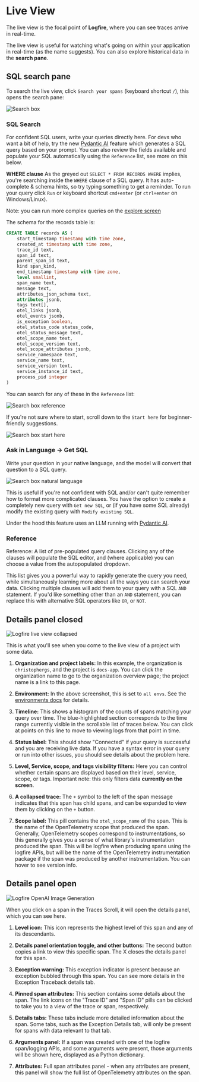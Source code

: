 # Live View

The live view is the focal point of **Logfire**, where you can see traces arrive in real-time.

The live view is useful for watching what's going on within your application in real-time (as the name suggests). You can also explore historical data in the **search pane**.

## SQL search pane

To search the live view, click `Search your spans` (keyboard shortcut `/`), this opens the search pane:

![Search box](../../images/guide/live-view-search.png)

### SQL Search

For confident SQL users, write your queries directly here. For devs who want a bit of help,
try the new [Pydantic AI](https://ai.pydantic.dev/) feature which generates a SQL query based on your prompt.
You can also review the fields available and populate your SQL automatically using the `Reference` list, see more on this below.

**WHERE clause**
As the greyed out `SELECT * FROM RECORDS WHERE` implies, you're searching inside the `WHERE` clause of a SQL query.
It has auto-complete & schema hints, so try typing something to get a reminder. To run your query click `Run` or
keyboard shortcut `cmd+enter` (or `ctrl+enter` on Windows/Linux).

Note: you can run more complex queries on the [explore screen](explore.md)

The schema for the records table is:

```sql
CREATE TABLE records AS (
    start_timestamp timestamp with time zone,
    created_at timestamp with time zone,
    trace_id text,
    span_id text,
    parent_span_id text,
    kind span_kind,
    end_timestamp timestamp with time zone,
    level smallint,
    span_name text,
    message text,
    attributes_json_schema text,
    attributes jsonb,
    tags text[],
    otel_links jsonb,
    otel_events jsonb,
    is_exception boolean,
    otel_status_code status_code,
    otel_status_message text,
    otel_scope_name text,
    otel_scope_version text,
    otel_scope_attributes jsonb,
    service_namespace text,
    service_name text,
    service_version text,
    service_instance_id text,
    process_pid integer
)
```

You can search for any of these in the `Reference` list:

![Search box reference](../../images/guide/live-view-reference.png)

If you're not sure where to start, scroll down to the `Start here` for beginner-friendly suggestions.

![Search box start here](../../images/guide/live-view-start-here.png)

### Ask in Language -> Get SQL

Write your question in your native language, and the model will convert that question to a SQL query.

![Search box natural language](../../images/guide/live-view-natural-language.png)

This is useful if you're not confident with SQL and/or can't quite remember how to format more complicated clauses. You have the option to create a completely new query with `Get new SQL`, or (if you have some SQL already) modify the existing query with `Modify existing SQL`.

Under the hood this feature uses an LLM running with [Pydantic AI](https://github.com/pydantic/pydantic-ai).

### Reference

Reference: A list of pre-populated query clauses. Clicking any of the clauses will populate the SQL editor, and (where applicable) you can choose a value from the autopopulated dropdown.

This list gives you a powerful way to rapidly generate the query you need, while simultaneously
learning more about all the ways you can search your data. Clicking multiple clauses will add them
to your query with a SQL `AND` statement. If you'd like something other than an `AND` statement, you
can replace this with alternative SQL operators like `OR`, or `NOT`.

## Details panel closed

![Logfire live view collapsed](../../images/guide/live-view-collapsed-annotated.png)

This is what you'll see when you come to the live view of a project with some data.

1. **Organization and project labels:** In this example, the organization is `christophergs`, and
   the project is `docs-app`. You can click the organization name to go to the organization overview page;
   the project name is a link to this page.

2. **Environment:** In the above screenshot, this is set to `all envs`.
   See the [environments docs](../../how-to-guides/environments.md) for details.

3. **Timeline:** This shows a histogram of the counts of spans matching your query over time. The blue-highlighted section corresponds to the time range currently visible in the scrollable list of traces below. You can click at points on this line to move to viewing logs from that point in time.

4. **Status label:** This should show "Connected" if your query is successful and you are receiving live data. If you have a syntax error in your query or run into other issues, you should see details about the problem here.

5. **Level, Service, scope, and tags visibility filters:** Here you can control whether certain spans are displayed based on their level, service, scope, or tags. Important note: this only filters data **currently on the screen**.

6. **A collapsed trace:** The `+` symbol to the left of the span message indicates that this span has child spans, and can be expanded to view them by clicking on the `+` button.

7. **Scope label:** This pill contains the `otel_scope_name` of the span. This is the name of the OpenTelemetry scope that produced the span. Generally, OpenTelemetry scopes correspond to instrumentations, so this generally gives you a sense of what library's instrumentation produced the span. This will be logfire when producing spans using the logfire APIs, but will be the name of the OpenTelemetry instrumentation package if the span was produced by another instrumentation. You can hover to see version info.

[//]: # 'note we rely on the sane_lists markdown extension to "start" a list from 17!'

## Details panel open

![Logfire OpenAI Image Generation](../../images/guide/live-view-details-panel-open-annotated.png)

When you click on a span in the Traces Scroll, it will open the details panel, which you can see here.

1. **Level icon:** This icon represents the highest level of this span and any of its descendants.

2. **Details panel orientation toggle, and other buttons:** The second button copies a link to view this specific span. The X closes the details panel for this span.

3. **Exception warning:** This exception indicator is present because an exception bubbled through this span. You can see more details in the Exception Traceback details tab.

4. **Pinned span attributes:** This section contains some details about the span. The link icons on the "Trace ID" and "Span ID" pills can be clicked to take you to a view of the trace or span, respectively.

5. **Details tabs:** These tabs include more detailed information about the span. Some tabs, such as the Exception Details tab, will only be present for spans with data relevant to that tab.

6. **Arguments panel:** If a span was created with one of the logfire span/logging APIs, and some arguments were present, those arguments will be shown here, displayed as a Python dictionary.

7. **Attributes:** Full span attributes panel - when any attributes are present, this panel will show the full list of OpenTelemetry attributes on the span.
